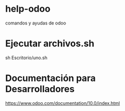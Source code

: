 # help-odoo
comandos y ayudas de odoo


# Ejecutar archivos.sh
sh Escritorio/uno.sh

# Documentación para Desarrolladores
https://www.odoo.com/documentation/10.0/index.html
